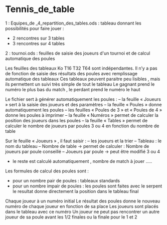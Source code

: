 # Tennis_de_table

1 : Equipes_de _4_repartition_des_tables.ods : tableau donnant les possibilités pour faire jouer :
- 2 rencontres sur 3 tables
- 3 rencontres sur 4 tables

2 : tournoi.ods : feuilles de saisie des joueurs d'un tournoi et de calcul automatique des poules

Les feuilles des tableaux Ko T16 T32 T64 sont indépendantes.
Il n’y a pas de fonction de saisie des résultats des poules avec remplissage automatique des tableaux
Ces tableaux peuvent paraitre peu lisibles , mais ils permettent un suivi très simple de tout le tableau
Le gagnant prend le numéro le plus bas du match , le perdant prend le numéro le haut

Le fichier sert à générer automatiquement les poules :
– la feuille « Joueurs » sert à la saisie des joueurs et des paramètres
– la feuille « Poules » donne automatiquement les poules
– les feuilles « Poules de 3 » et « Poules de 4 » donne les poules à imprimer
– la feuille « Numéros » permet de calculer la position des joueurs dans les poules
– la feuille « Tables » permet de calculer le nombre de joueurs par poules 3 ou 4 en fonction du nombre de table

Sur le feuille « Joueurs » , il faut saisir :
– les joueurs et la trier
– Tableau : le nom du tableau
– Nombre de table -> permet de calculer : Nombre de joueurs par poule conseillé
– Joueurs par poule -> peut être modifié 3 ou 4
- le reste est calculé automatiquement , nombre de match à jouer …..

Les formules de calcul des poules sont :
- pour un nombre pair de poules   : tableaux standards
- pour un nombre impair de poules : les poules sont faites avec le serpent
                                    le resultat donne directement la position dans le tableau final

Chaque joueur à un numéro initial
Le résultat des poules donne le nouveau numéro de chaque joueur en fonction de sa place
Les joueurs sont placés dans le tableau avec ce numéro
Un joueur ne peut pas rencontrer un autre joueur de sa poule avant les 1/2 finales ou la finale pour le 1 et 2

